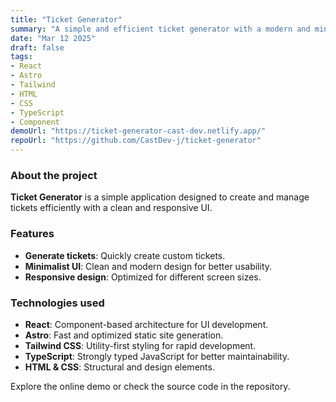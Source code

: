 ```yaml
---
title: "Ticket Generator"
summary: "A simple and efficient ticket generator with a modern and minimalist design."
date: "Mar 12 2025"
draft: false
tags:
- React
- Astro
- Tailwind
- HTML
- CSS
- TypeScript
- Component
demoUrl: "https://ticket-generator-cast-dev.netlify.app/"
repoUrl: "https://github.com/CastDev-j/ticket-generator"
---
```


### About the project  
**Ticket Generator** is a simple application designed to create and manage tickets efficiently with a clean and responsive UI.

### Features  
- **Generate tickets**: Quickly create custom tickets.  
- **Minimalist UI**: Clean and modern design for better usability.  
- **Responsive design**: Optimized for different screen sizes.  

### Technologies used  
- **React**: Component-based architecture for UI development.  
- **Astro**: Fast and optimized static site generation.  
- **Tailwind CSS**: Utility-first styling for rapid development.  
- **TypeScript**: Strongly typed JavaScript for better maintainability.  
- **HTML & CSS**: Structural and design elements.  

Explore the online demo or check the source code in the repository.

